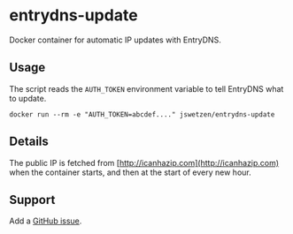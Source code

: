 # entrydns-update

Docker container for automatic IP updates with EntryDNS.

## Usage

The script reads the `AUTH_TOKEN` environment variable to tell EntryDNS what to
update.

    docker run --rm -e "AUTH_TOKEN=abcdef...." jswetzen/entrydns-update

## Details

The public IP is fetched from [http://icanhazip.com](http://icanhazip.com) when
the container starts, and then at the start of every new hour.

## Support

Add a [GitHub issue](https://github.com/jswetzen/docker-entrydns/issues).
